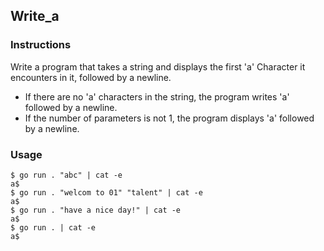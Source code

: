## Write_a

### Instructions

Write a program that takes a string and displays the first 'a' Character it encounters in it, followed by a newline. 
- If there are no 'a' characters in the string, the program writes 'a' followed by a newline. 
- If the number of parameters is not 1, the program displays 'a' followed by a newline.

### Usage

```
$ go run . "abc" | cat -e
a$
$ go run . "welcom to 01" "talent" | cat -e
a$
$ go run . "have a nice day!" | cat -e
a$
$ go run . | cat -e
a$
```